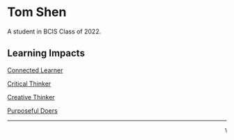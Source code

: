 # Tom Shen

A student in BCIS Class of 2022.

## Learning Impacts

[Connected Learner](impacts/cl.md)

[Critical Thinker](impacts/crit.md)

[Creative Thinker](impacts/cret.md)

[Purposeful Doers](impacts/pd.md)

---

<marquee>Welcome to my portfolio!</marquee>
